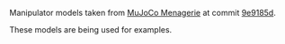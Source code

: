 Manipulator models taken from [MuJoCo Menagerie](https://github.com/google-deepmind/mujoco_menagerie) at commit [9e9185d](https://github.com/google-deepmind/mujoco_menagerie/commit/9e9185d772df5812346ae4668def8117b354bbae).

These models are being used for examples.
